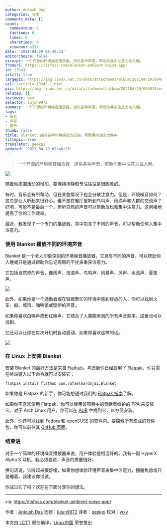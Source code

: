```yaml
---
author: Ankush Das
categories: 分享
comments_data: []
count:
  commentnum: 0
  favtimes: 0
  likes: 0
  sharetimes: 0
  viewnum: 4237
date: '2021-04-29 09:48:23'
editorchoice: false
excerpt: 一个开源的环境噪音播放器，提供各种声音，帮助你集中注意力或入睡。
fromurl: https://itsfoss.com/blanket-ambient-noise-app/
id: 13343
islctt: true
largepic: https://img.linux.net.cn/data/attachment/album/202104/29/094813oxcitipetajxjiex.jpg
url: /article-13343-1.html
pic: https://img.linux.net.cn/data/attachment/album/202104/29/094813oxcitipetajxjiex.jpg.thumb.jpg
related: []
reviewer: wxy
selector: lujun9972
summary: 一个开源的环境噪音播放器，提供各种声音，帮助你集中注意力或入睡。
tags:
- 噪音
- 声音
- 音乐
thumb: false
title: Blanket：拥有各种环境噪音的应用，帮助保持注意力集中
titlepic: true
translator: geekpi
updated: '2021-04-29 09:48:23'
---
```



> 
> 一个开源的环境噪音播放器，提供各种声音，帮助你集中注意力或入睡。
> 
> 
> 


![](https://img.linux.net.cn/data/attachment/album/202104/29/094813oxcitipetajxjiex.jpg)


随着你周围活动的增加，要保持冷静和专注往往是很困难的。


有时，音乐会有所帮助，但在某些情况下也会分散注意力。但是，环境噪音如何？这总是让人听起来很舒心。谁不想在餐厅里听到鸟叫声、雨滴声和人群的交谈声？好吧，可能不是最后一个，但听自然的声音可以帮助放松和集中注意力。这间接地提高了你的工作效率。


最近，我发现了一个专门的播放器，其中包含了不同的声音，可以帮助任何人集中注意力。


### 使用 Blanket 播放不同的环境声音


Blanket 是一个令人印象深刻的环境噪音播放器，它具有不同的声音，可以帮助你入睡或只是通过帮助你忘记周围的干扰来重获注意力。


它包括自然界的声音，像雨声、海浪声、鸟鸣声、风暴声、风声、水流声、夏夜声。


![](https://img.linux.net.cn/data/attachment/album/202104/29/094825n88zibrzrrgi6y5d.png)


此外，如果你是一个通勤者或在轻微繁忙的环境中感到舒适的人，你可以找到火车、船、城市、咖啡馆或壁炉的声音。


如果你喜欢白噪声或粉红噪声，它结合了人类能听到的所有声音频率，这里也可以找到。


它还可以让你在每次开机时自动启动，如果你喜欢这样的话。


![](https://img.linux.net.cn/data/attachment/album/202104/29/094826b0n074et3h1211nz.png)


### 在 Linux 上安装 Blanket


安装 Blanket 的最好方法是来自 [Flathub](https://flathub.org/apps/details/com.rafaelmardojai.Blanket)。考虑到你已经启用了 [Flatpak](https://itsfoss.com/what-is-flatpak/)，你只需在终端键入以下命令就可以安装它：



```
flatpak install flathub com.rafaelmardojai.Blanket

```

如果你是 Flatpak 的新手，你可能想通过我们的 [Flatpak 指南](https://itsfoss.com/flatpak-guide/)了解。


如果你不喜欢使用 Flatpak，你可以使用该项目中的贡献者维护的 PPA 来安装它。对于 Arch Linux 用户，你可以在 [AUR](https://itsfoss.com/aur-arch-linux/) 中找到它，以方便安装。


此外，你还可以找到 Fedora 和 openSUSE 的软件包。要探索所有现成的软件包，你可以前往其 [GitHub 页面](https://github.com/rafaelmardojai/blanket)。


### 结束语


对于一个简单的环境噪音播放器来说，用户体验是相当好的。我有一副 HyperX Alpha S 耳机，我必须要说，声音的质量很好。


换句话说，它听起来很舒缓，如果你想体验环境声音来集中注意力，摆脱焦虑或只是睡着，我建议你试试。


你试过它了吗？欢迎在下面分享你的想法。




---


via: <https://itsfoss.com/blanket-ambient-noise-app/>


作者：[Ankush Das](https://itsfoss.com/author/ankush/) 选题：[lujun9972](https://github.com/lujun9972) 译者：[geekpi](https://github.com/geekpi) 校对：[wxy](https://github.com/wxy)


本文由 [LCTT](https://github.com/LCTT/TranslateProject) 原创编译，[Linux中国](https://linux.cn/) 荣誉推出